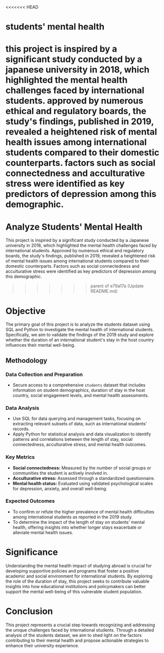 <<<<<<< HEAD
# students' mental health
this project is inspired by a significant study conducted by a japanese university in 2018, which highlighted the mental health challenges faced by international students. approved by numerous ethical and regulatory boards, the study's findings, published in 2019, revealed a heightened risk of mental health issues among international students compared to their domestic counterparts. factors such as social connectedness and acculturative stress were identified as key predictors of depression among this demographic.
=======
# Analyze Students' Mental Health
This project is inspired by a significant study conducted by a Japanese university in 2018, which highlighted the mental health challenges faced by international students. Approved by numerous ethical and regulatory boards, the study's findings, published in 2019, revealed a heightened risk of mental health issues among international students compared to their domestic counterparts. Factors such as social connectedness and acculturative stress were identified as key predictors of depression among this demographic.
>>>>>>> parent of e79a17a (Update README.md)

# Objective
The primary goal of this project is to analyze the students dataset using SQL and Python to investigate the mental health of international students. Specifically, we aim to validate the findings of the 2019 study and explore whether the duration of an international student's stay in the host country influences their mental well-being.

## Methodology

### Data Collection and Preparation

- Secure access to a comprehensive `students` dataset that includes information on student demographics, duration of stay in the host country, social engagement levels, and mental health assessments.

### Data Analysis

- Use SQL for data querying and management tasks, focusing on extracting relevant subsets of data, such as international students' records.
- Apply Python for statistical analysis and data visualization to identify patterns and correlations between the length of stay, social connectedness, acculturative stress, and mental health outcomes.

### Key Metrics

- **Social connectedness:** Measured by the number of social groups or communities the student is actively involved in.
- **Acculturative stress:** Assessed through a standardized questionnaire.
- **Mental health status:** Evaluated using validated psychological scales for depression, anxiety, and overall well-being.

### Expected Outcomes

- To confirm or refute the higher prevalence of mental health difficulties among international students as reported in the 2019 study.
- To determine the impact of the length of stay on students' mental health, offering insights into whether longer stays exacerbate or alleviate mental health issues.

# Significance
Understanding the mental health impact of studying abroad is crucial for developing supportive policies and programs that foster a positive academic and social environment for international students. By exploring the role of the duration of stay, this project seeks to contribute valuable insights into how educational institutions and policymakers can better support the mental well-being of this vulnerable student population.

# Conclusion
This project represents a crucial step towards recognizing and addressing the unique challenges faced by international students. Through a detailed analysis of the students dataset, we aim to shed light on the factors contributing to their mental health and propose actionable strategies to enhance their university experience.
